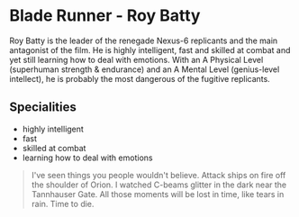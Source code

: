 # Blade Runner - Roy Batty

Roy Batty is the leader of the renegade Nexus-6 replicants and the main antagonist of the film.
He is highly intelligent, fast and skilled at combat and yet still learning how to deal with emotions.
With an A Physical Level (superhuman strength & endurance) and an A Mental Level (genius-level intellect),
he is probably the most dangerous of the fugitive replicants.

## Specialities

- highly intelligent
- fast
- skilled at combat
- learning how to deal with emotions

> I've seen things you people wouldn't believe.
> Attack ships on fire off the shoulder of Orion.
> I watched C-beams glitter in the dark near the Tannhauser Gate.
> All those moments will be lost in time, like tears in rain. Time to die.